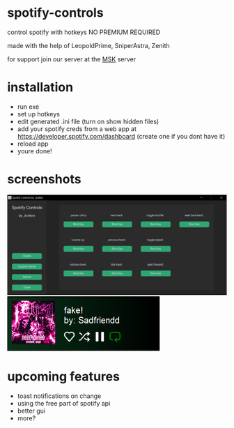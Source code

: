 # spotify-controls
control spotify with hotkeys NO PREMIUM REQUIRED

made with the help of LeopoldPrime, SniperAstra, Zenith

for support join our server at the [MSK](https://thrallway.com) server

# installation
- run exe
- set up hotkeys 
- edit generated .ini file (turn on show hidden files)
- add your spotify creds from a web app at https://developer.spotify.com/dashboard (create one if you dont have it)
- reload app 
- youre done!

# screenshots
![image failed to load...](https://github.com/KawaiiKraken/spotify-controls/blob/master/settings_screenshot_3.png)
![image failed to load...](https://github.com/KawaiiKraken/spotify-controls/blob/master/toast_notif_1.png)

# upcoming features
- toast notifications on change
- using the free part of spotify api
- better gui
- more?
